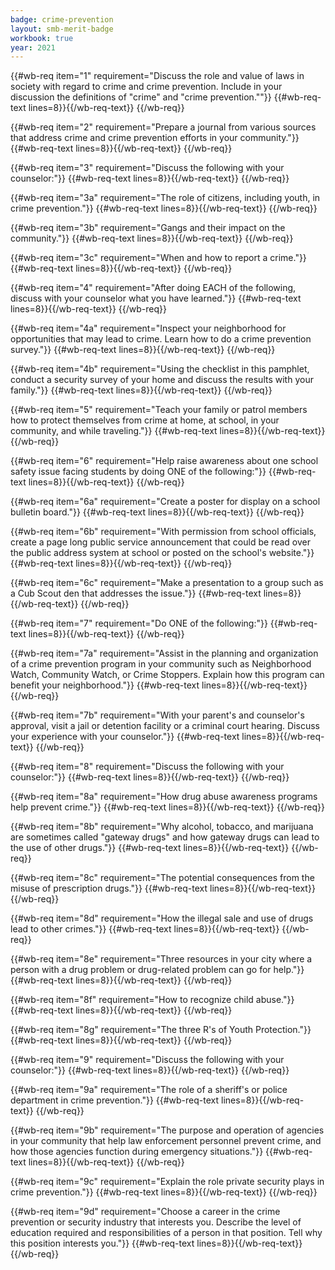 ```yaml
---
badge: crime-prevention
layout: smb-merit-badge
workbook: true
year: 2021
---
```



{{#wb-req item="1" requirement="Discuss the role and value of laws in society with regard to crime and crime prevention. Include in your discussion the definitions of \"crime\" and \"crime prevention.\""}}
{{#wb-req-text lines=8}}{{/wb-req-text}}
{{/wb-req}}

{{#wb-req item="2" requirement="Prepare a journal from various sources that address crime and crime prevention efforts in your community."}}
{{#wb-req-text lines=8}}{{/wb-req-text}}
{{/wb-req}}

{{#wb-req item="3" requirement="Discuss the following with your counselor:"}}
{{#wb-req-text lines=8}}{{/wb-req-text}}
{{/wb-req}}

{{#wb-req item="3a" requirement="The role of citizens, including youth, in crime prevention."}}
{{#wb-req-text lines=8}}{{/wb-req-text}}
{{/wb-req}}

{{#wb-req item="3b" requirement="Gangs and their impact on the community."}}
{{#wb-req-text lines=8}}{{/wb-req-text}}
{{/wb-req}}

{{#wb-req item="3c" requirement="When and how to report a crime."}}
{{#wb-req-text lines=8}}{{/wb-req-text}}
{{/wb-req}}

{{#wb-req item="4" requirement="After doing EACH of the following, discuss with your counselor what you have learned."}}
{{#wb-req-text lines=8}}{{/wb-req-text}}
{{/wb-req}}

{{#wb-req item="4a" requirement="Inspect your neighborhood for opportunities that may lead to crime. Learn how to do a crime prevention survey."}}
{{#wb-req-text lines=8}}{{/wb-req-text}}
{{/wb-req}}

{{#wb-req item="4b" requirement="Using the checklist in this pamphlet, conduct a security survey of your home and discuss the results with your family."}}
{{#wb-req-text lines=8}}{{/wb-req-text}}
{{/wb-req}}

{{#wb-req item="5" requirement="Teach your family or patrol members how to protect themselves from crime at home, at school, in your community, and while traveling."}}
{{#wb-req-text lines=8}}{{/wb-req-text}}
{{/wb-req}}

{{#wb-req item="6" requirement="Help raise awareness about one school safety issue facing students by doing ONE of the following:"}}
{{#wb-req-text lines=8}}{{/wb-req-text}}
{{/wb-req}}

{{#wb-req item="6a" requirement="Create a poster for display on a school bulletin board."}}
{{#wb-req-text lines=8}}{{/wb-req-text}}
{{/wb-req}}

{{#wb-req item="6b" requirement="With permission from school officials, create a page long public service announcement that could be read over the public address system at school or posted on the school's website."}}
{{#wb-req-text lines=8}}{{/wb-req-text}}
{{/wb-req}}

{{#wb-req item="6c" requirement="Make a presentation to a group such as a Cub Scout den that addresses the issue."}}
{{#wb-req-text lines=8}}{{/wb-req-text}}
{{/wb-req}}

{{#wb-req item="7" requirement="Do ONE of the following:"}}
{{#wb-req-text lines=8}}{{/wb-req-text}}
{{/wb-req}}

{{#wb-req item="7a" requirement="Assist in the planning and organization of a crime prevention program in your community such as Neighborhood Watch, Community Watch, or Crime Stoppers. Explain how this program can benefit your neighborhood."}}
{{#wb-req-text lines=8}}{{/wb-req-text}}
{{/wb-req}}

{{#wb-req item="7b" requirement="With your parent's and counselor's approval, visit a jail or detention facility or a criminal court hearing. Discuss your experience with your counselor."}}
{{#wb-req-text lines=8}}{{/wb-req-text}}
{{/wb-req}}

{{#wb-req item="8" requirement="Discuss the following with your counselor:"}}
{{#wb-req-text lines=8}}{{/wb-req-text}}
{{/wb-req}}

{{#wb-req item="8a" requirement="How drug abuse awareness programs help prevent crime."}}
{{#wb-req-text lines=8}}{{/wb-req-text}}
{{/wb-req}}

{{#wb-req item="8b" requirement="Why alcohol, tobacco, and marijuana are sometimes called \"gateway drugs\" and how gateway drugs can lead to the use of other drugs."}}
{{#wb-req-text lines=8}}{{/wb-req-text}}
{{/wb-req}}

{{#wb-req item="8c" requirement="The potential consequences from the misuse of prescription drugs."}}
{{#wb-req-text lines=8}}{{/wb-req-text}}
{{/wb-req}}

{{#wb-req item="8d" requirement="How the illegal sale and use of drugs lead to other crimes."}}
{{#wb-req-text lines=8}}{{/wb-req-text}}
{{/wb-req}}

{{#wb-req item="8e" requirement="Three resources in your city where a person with a drug problem or drug-related problem can go for help."}}
{{#wb-req-text lines=8}}{{/wb-req-text}}
{{/wb-req}}

{{#wb-req item="8f" requirement="How to recognize child abuse."}}
{{#wb-req-text lines=8}}{{/wb-req-text}}
{{/wb-req}}

{{#wb-req item="8g" requirement="The three R's of Youth Protection."}}
{{#wb-req-text lines=8}}{{/wb-req-text}}
{{/wb-req}}

{{#wb-req item="9" requirement="Discuss the following with your counselor:"}}
{{#wb-req-text lines=8}}{{/wb-req-text}}
{{/wb-req}}

{{#wb-req item="9a" requirement="The role of a sheriff's or police department in crime prevention."}}
{{#wb-req-text lines=8}}{{/wb-req-text}}
{{/wb-req}}

{{#wb-req item="9b" requirement="The purpose and operation of agencies in your community that help law enforcement personnel prevent crime, and how those agencies function during emergency situations."}}
{{#wb-req-text lines=8}}{{/wb-req-text}}
{{/wb-req}}

{{#wb-req item="9c" requirement="Explain the role private security plays in crime prevention."}}
{{#wb-req-text lines=8}}{{/wb-req-text}}
{{/wb-req}}

{{#wb-req item="9d" requirement="Choose a career in the crime prevention or security industry that interests you. Describe the level of education required and responsibilities of a person in that position. Tell why this position interests you."}}
{{#wb-req-text lines=8}}{{/wb-req-text}}
{{/wb-req}}
